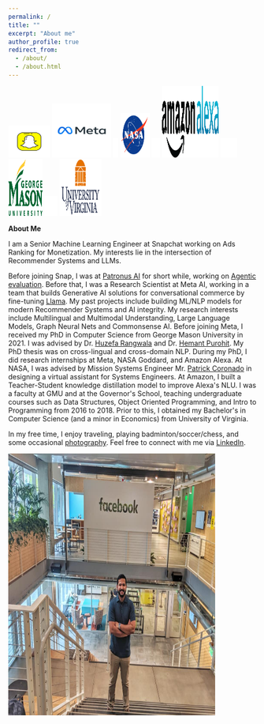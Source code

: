 ```yaml
---
permalink: /
title: ""
excerpt: "About me"
author_profile: true
redirect_from: 
  - /about/
  - /about.html
---
```

<img src='/images/snap2.png' width="85" height="65">
<img src='/images/meta_gif.gif' width="120" height="110">
<img src='/images/BLANK_ICON.png' width="10" height="40">
<img src='/images/nasa_logo.png' width="60" height="90">
<img src='/images/BLANK_ICON.png' width="17" height="40">
<img src='/images/alexa_icon2.png' width="115" height="145">
<img src='/images/BLANK_ICON.png' width="34" height="40">
<img src='/images/gmu_icon.png' width="70" height="115">
<img src='/images/BLANK_ICON.png' width="26" height="40"> 
<img src='/images/uva_logo.png' width="85" height="115">

**About Me**

I am a Senior Machine Learning Engineer at Snapchat working on Ads Ranking for Monetization. My interests lie in the intersection of Recommender Systems and LLMs. 

Before joining Snap, I was at [Patronus AI](https://www.patronus.ai) for short while, working on [Agentic evaluation](https://arxiv.org/abs/2505.08638). Before that, I was a Research Scientist at Meta AI, working in a team that builds Generative AI solutions for conversational commerce by fine-tuning [Llama](https://www.llama.com). My past projects include building ML/NLP models for modern Recommender Systems and AI integrity. My research interests include Multilingual and Multimodal Understanding, Large Language Models, Graph Neural Nets and Commonsense AI. Before joining Meta, I received my PhD in Computer Science from George Mason University in 2021. I was advised by Dr. [Huzefa Rangwala](https://cs.gmu.edu/~hrangwal/) and Dr. [Hemant Purohit](https://mason.gmu.edu/~hpurohit/). My PhD thesis was on cross-lingual and cross-domain NLP. During my PhD, I did research internships at Meta, NASA Goddard, and Amazon Alexa. At NASA, I was advised by Mission Systems Engineer Mr. [Patrick Coronado](https://www.linkedin.com/in/patrick-coronado-0189931) in designing a virtual assistant for Systems Engineers. At Amazon, I built a Teacher-Student knowledge distillation model to improve Alexa's NLU. I was a faculty at GMU and at the Governor's School, teaching undergraduate courses such as Data Structures, Object Oriented Programming, and Intro to Programming from 2016 to 2018. Prior to this, I obtained my Bachelor's in Computer Science (and a minor in Economics) from University of Virginia. 

In my free time, I enjoy traveling, playing badminton/soccer/chess, and some occasional [photography](https://www.instagram.com/jikri_photography/). Feel free to connect with me via [LinkedIn](https://www.linkedin.com/in/jitinkrishnan).

<img src='/images/fb_jitin.jpg' width="420" height="530">
